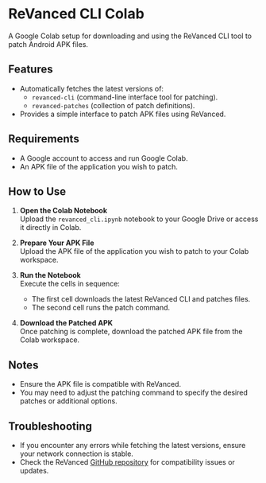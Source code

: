 # ReVanced CLI Colab

A Google Colab setup for downloading and using the ReVanced CLI tool to patch Android APK files.

## Features
- Automatically fetches the latest versions of:
  - `revanced-cli` (command-line interface tool for patching).
  - `revanced-patches` (collection of patch definitions).
- Provides a simple interface to patch APK files using ReVanced.

## Requirements
- A Google account to access and run Google Colab.
- An APK file of the application you wish to patch.

## How to Use
1. **Open the Colab Notebook**  
   Upload the `revanced_cli.ipynb` notebook to your Google Drive or access it directly in Colab.

2. **Prepare Your APK File**  
   Upload the APK file of the application you wish to patch to your Colab workspace.

3. **Run the Notebook**  
   Execute the cells in sequence:
   - The first cell downloads the latest ReVanced CLI and patches files.
   - The second cell runs the patch command.

4. **Download the Patched APK**  
   Once patching is complete, download the patched APK file from the Colab workspace.

## Notes
- Ensure the APK file is compatible with ReVanced.
- You may need to adjust the patching command to specify the desired patches or additional options.

## Troubleshooting
- If you encounter any errors while fetching the latest versions, ensure your network connection is stable.
- Check the ReVanced [GitHub repository](https://github.com/ReVanced) for compatibility issues or updates.
